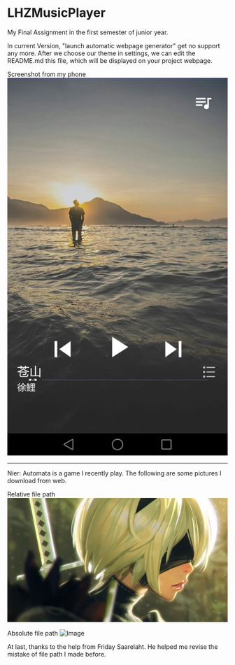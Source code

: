 # LHZMusicPlayer
My Final Assignment in the first semester of junior year.

In current Version, "launch automatic webpage generator" get no support any more. After we choose our theme in settings, we can edit the README.md this file, which will be displayed on your project webpage.

Screenshot from my phone
![Image](MyPictures/720.1233.jpg)

------------------------------------------------------------------------------
Nier: Automata is a game I recently play. The following are some pictures I download from web. 

Relative file path
![Image](MyPictures/gamersky_05origin_09_201712820215AF.JPG)

Absolute file path
![Image](https://bajiaobujie.github.io/LHZMusicPlayer/MyPictures/gamersky_06origin_11_20174152140623.JPG)

At last, thanks to the help from Friday Saarelaht. He helped me revise the mistake of file path I made before.
